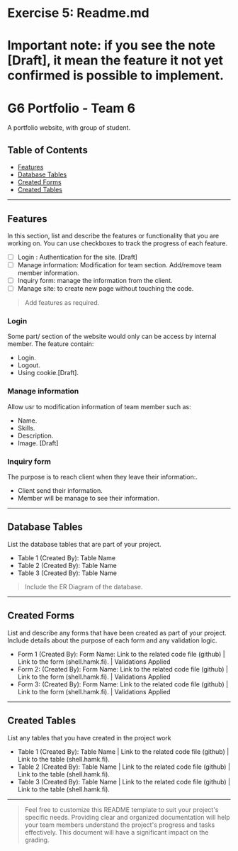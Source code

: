 # Exercise 5: Readme.md

# Important note: if you see the note [Draft], it mean the feature it not yet confirmed is possible to implement.

# G6 Portfolio - Team 6

A portfolio website, with group of student.

## Table of Contents
- [Features](#features)
- [Database Tables](#database-tables)
- [Created Forms](#created-forms)
- [Created Tables](#created-tables)

---

## Features

In this section, list and describe the features or functionality that you are working on. You can use checkboxes to track the progress of each feature.

- [ ] Login : Authentication for the site. [Draft]
- [ ] Manage information: Modification for team section. Add/remove team member information.
- [ ] Inquiry form: manage the information from the client.
- [ ] Manage site: to create new page without touching the code.

> Add features as required. 

### Login

Some part/ section of the website would only can be access by internal member. The feature contain:
- Login.
- Logout.
- Using cookie.[Draft].

### Manage information

Allow usr to modification information of team member such as:
- Name.
- Skills.
- Description.
- Image. [Draft]

### Inquiry form

The purpose is to reach client when they leave their information:.
- Client send their information.
- Member will be manage to see their information.

---

## Database Tables

List the database tables that are part of your project. 

- Table 1 (Created By): Table Name 
- Table 2 (Created By): Table Name 
- Table 3 (Created By): Table Name 

> Include the ER Diagram of the database. 

---

## Created Forms

List and describe any forms that have been created as part of your project. Include details about the purpose of each form and any validation logic.

- Form 1 (Created By): Form Name: Link to the related code file (github) | Link to the form (shell.hamk.fi). | Validations Applied
- Form 2: (Created By): Form Name: Link to the related code file (github) | Link to the form (shell.hamk.fi).  | Validations Applied
- Form 3: (Created By): Form Name: Link to the related code file (github) | Link to the form (shell.hamk.fi).  | Validations Applied


---

## Created Tables

List any tables that you have created in the project work

- Table 1 (Created By): Table Name | Link to the related code file (github) | Link to the table (shell.hamk.fi).
- Table 2 (Created By): Table Name | Link to the related code file (github) | Link to the table (shell.hamk.fi).
- Table 3 (Created By): Table Name | Link to the related code file (github) | Link to the table (shell.hamk.fi).

---



> Feel free to customize this README template to suit your project's specific needs. Providing clear and organized documentation will help your team members understand the project's progress and tasks effectively. This document will have a significant impact on the grading. 
